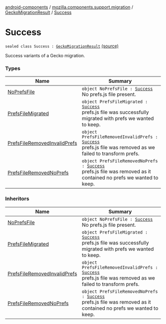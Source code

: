[android-components](../../../index.md) / [mozilla.components.support.migration](../../index.md) / [GeckoMigrationResult](../index.md) / [Success](./index.md)

# Success

`sealed class Success : `[`GeckoMigrationResult`](../index.md) [(source)](https://github.com/mozilla-mobile/android-components/blob/master/components/support/migration/src/main/java/mozilla/components/support/migration/GeckoMigration.kt#L34)

Success variants of a Gecko migration.

### Types

| Name | Summary |
|---|---|
| [NoPrefsFile](-no-prefs-file.md) | `object NoPrefsFile : `[`Success`](./index.md)<br>No prefs.js file present. |
| [PrefsFileMigrated](-prefs-file-migrated.md) | `object PrefsFileMigrated : `[`Success`](./index.md)<br>prefs.js file was successfully migrated with prefs we wanted to keep. |
| [PrefsFileRemovedInvalidPrefs](-prefs-file-removed-invalid-prefs.md) | `object PrefsFileRemovedInvalidPrefs : `[`Success`](./index.md)<br>prefs.js file was removed as we failed to transform prefs. |
| [PrefsFileRemovedNoPrefs](-prefs-file-removed-no-prefs.md) | `object PrefsFileRemovedNoPrefs : `[`Success`](./index.md)<br>prefs.js file was removed as it contained no prefs we wanted to keep. |

### Inheritors

| Name | Summary |
|---|---|
| [NoPrefsFile](-no-prefs-file.md) | `object NoPrefsFile : `[`Success`](./index.md)<br>No prefs.js file present. |
| [PrefsFileMigrated](-prefs-file-migrated.md) | `object PrefsFileMigrated : `[`Success`](./index.md)<br>prefs.js file was successfully migrated with prefs we wanted to keep. |
| [PrefsFileRemovedInvalidPrefs](-prefs-file-removed-invalid-prefs.md) | `object PrefsFileRemovedInvalidPrefs : `[`Success`](./index.md)<br>prefs.js file was removed as we failed to transform prefs. |
| [PrefsFileRemovedNoPrefs](-prefs-file-removed-no-prefs.md) | `object PrefsFileRemovedNoPrefs : `[`Success`](./index.md)<br>prefs.js file was removed as it contained no prefs we wanted to keep. |
